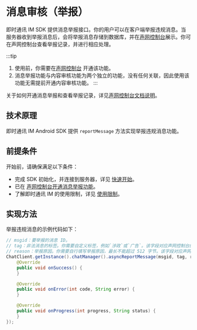 # 消息审核（举报）

<Toc />

即时通讯 IM SDK 提供消息举报接口。你的用户可以在客户端举报违规消息。当服务器收到举报消息后，会将举报消息存储到数据库，并在[声网控制台](https://console.shengwang.cn/overview)展示。你可在声网控制台查看举报记录，并进行相应处理。

:::tip
1. 使用前，你需要在[声网控制台](https://console.shengwang.cn/overview) 开通该功能。
2. 消息举报功能与内容审核功能为两个独立的功能，没有任何关联，因此使用该功能无需提前开通内容审核功能。
:::

关于如何开通消息举报和查看举报记录，详见[声网控制台文档说明](/product/enable_and_configure_IM.html#消息举报)。

## 技术原理

即时通讯 IM Android SDK 提供 `reportMessage` 方法实现举报违规消息功能。

## 前提条件

开始前，请确保满足以下条件：

- 完成 SDK 初始化，并连接到服务器，详见 [快速开始](quickstart.html)。
- 已在 [声网控制台开通消息举报功能](/product/enable_and_configure_IM.html#消息举报)。
- 了解即时通讯 IM 的使用限制，详见 [使用限制](limitation.html)。

## 实现方法

举报违规消息的示例代码如下：

```java
// msgid：要举报的消息 ID。
// tag：非法消息的标签。你需要自定义标签，例如`涉政`或`广告`。该字段对应声网控制台的消息举报记录页面的`词条标记`字段。
// reason：举报原因。你需要自行填写举报原因，最长不能超过 512 字节。该字段对应声网控制台的消息举报记录页面的`举报原因`字段。
ChatClient.getInstance().chatManager().asyncReportMessage(msgid, tag, reason, new CallBack() {
    @Override
    public void onSuccess() {
    }

    @Override
    public void onError(int code, String error) {
    }

    @Override
    public void onProgress(int progress, String status) {
    }
});
```